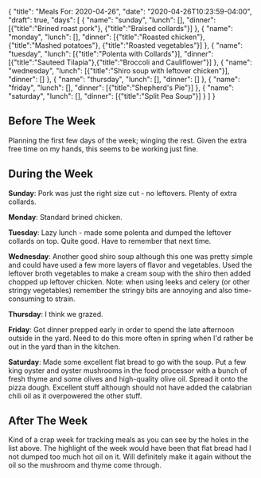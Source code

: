 {
    "title": "Meals For: 2020-04-26",
    "date": "2020-04-26T10:23:59-04:00",
    "draft": true,
    "days": [
        {
            "name": "sunday",
            "lunch": [],
            "dinner": [{"title":"Brined roast pork"}, {"title":"Braised collards"}]
        },
        {
            "name": "monday",
            "lunch": [],
            "dinner": [{"title":"Roasted chicken"}, {"title":"Mashed potatoes"}, {"title":"Roasted vegetables"}]
        },
        {
            "name": "tuesday",
            "lunch": [{"title":"Polenta with Collards"}],
            "dinner": [{"title":"Sauteed Tilapia"},{"title":"Broccoli and Cauliflower"}]
        },
        {
            "name": "wednesday",
            "lunch": [{"title":"Shiro soup with leftover chicken"}],
            "dinner": []
        },
        {
            "name": "thursday",
            "lunch": [],
            "dinner": []
        },
        {
            "name": "friday",
            "lunch": [],
            "dinner": [{"title":"Shepherd's Pie"}]
        },
        {
            "name": "saturday",
            "lunch": [],
            "dinner": [{"title":"Split Pea Soup"}]
        }
    ]
}

## Before The Week

Planning the first few days of the week; winging the rest. Given the extra free time on my hands, this seems to be working just fine. 


## During the Week

**Sunday**: Pork was just the right size cut - no leftovers. Plenty of extra collards.

**Monday**: Standard brined chicken.

**Tuesday**: Lazy lunch - made some polenta and dumped the leftover collards on top. Quite good. Have to remember that next time.

**Wednesday**: Another good shiro soup although this one was pretty simple and could have used a few more layers of flavor and vegetables. Used the leftover broth vegetables to make a cream soup with the shiro then added chopped up leftover chicken. Note: when using leeks and celery (or other stringy vegetables) remember the stringy bits are annoying and also time-consuming to strain. 

**Thursday**: I think we grazed.

**Friday**: Got dinner prepped early in order to spend the late afternoon outside in the yard. Need to do this more often in spring when I'd rather be out in the yard than in the kitchen.

**Saturday**: Made some excellent flat bread to go with the soup. Put a few king oyster and oyster mushrooms in the food processor with a bunch of fresh thyme and some olives and high-quality olive oil. Spread it onto the pizza dough. Excellent stuff although should not have added the calabrian chili oil as it overpowered the other stuff.


## After The Week

Kind of a crap week for tracking meals as you can see by the holes in the list above. The highlight of the week would have been that flat bread had I not dumped too much hot oil on it. Will definitely make it again without the oil so the mushroom and thyme come through.